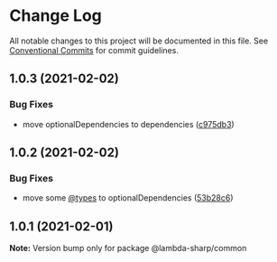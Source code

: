 # Change Log

All notable changes to this project will be documented in this file.
See [Conventional Commits](https://conventionalcommits.org) for commit guidelines.

## 1.0.3 (2021-02-02)


### Bug Fixes

* move optionalDependencies to dependencies ([c975db3](https://github.com/joshuaavalon/lambda-sharp/commit/c975db3ea633096842c28da4c5ef17d75ca69eb9))





## 1.0.2 (2021-02-02)


### Bug Fixes

* move some [@types](https://github.com/types) to optionalDependencies ([53b28c6](https://github.com/joshuaavalon/lambda-sharp/commit/53b28c64954e1a88aca1398a6581120edcbc00c1))





## 1.0.1 (2021-02-01)

**Note:** Version bump only for package @lambda-sharp/common
